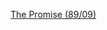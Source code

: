 ---
layout: post
wordpress_id: 393
wordpress_url: http://noesbueno.com/archives/393
date: '2009-12-31 11:11:28 -0600'
date_gmt: '2009-12-31 16:11:28 -0600'
body: |
  <p><a href="http://nastynets.com/?p=2536">The Promise (89/09)</a></p>
---